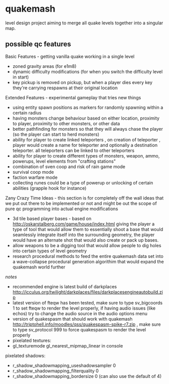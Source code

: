 # quakemash

level design project aiming to merge all quake levels together into a singular map.

## possible qc features

Basic Features - getting vanilla quake working in a single level

* zoned gravity areas (for e1m8)
* dynamic difficulty modifications (for when you switch the difficulty level in start)
* key pickup is removed on pickup, but when a player dies every key they're carrying respawns at their original location

Extended Features - experimental gameplay that tries new things 

* using entity spawn positions as markers for randomly spawning within a certain radius
* having monsters change behaviour based on either location, proximity to player, proximity to other monsters, or other data
* better pathfinding for monsters so that they will always chase the player (so the player can start to herd monsters)
* ability for player to create linked teleporters , on creation of teleporter , player would create a name for teleporter and optionally a destination teleporter. all teleporters can be linked to other teleporters
* ability for player to create different types of monsters, weapon, ammo, powerups, level elements from "crafting stations" 
* combination of sven coop and risk of rain game mode
* survival coop mode 
* faction warfare mode 
* collecting runes could be a type of powerup or unlocking of certain abilities (grapple hook for instance)

Zany Crazy Time Ideas - this section is for completely off the wall ideas that we put out there to be implemented or not and might be out the scope of pure qc programming into actual engine modifications

* 3d tile based player bases - based on http://oskarstalberg.com/game/house/index.html giving the player a type of tool that would allow them to essentially shoot a base that would seamlessly integrate itself into the surrounding geometry, the player would have an alternate shot that would also create or pack up bases. 
* allow weapons to be a digging tool that would allow people to dig holes into certain types of level geometry
* research procedural methods to feed the entire quakemash data set into a wave-collapse procedural generation algorithim that would expand the quakemash world further

*notes*

* recommended engine is latest build of darkplaces http://icculus.org/twilight/darkplaces/files/darkplacesengineautobuild.zip
* latest version of fteqw has been tested, make sure to type sv_bigcoords 1 to set fteqw to render the level properly, if having audio issues (like echos) try to change the audio source in the audio options menu
* version of quakespasm that should work with quakemash http://triptohell.info/moodles/qss/quakespasm-spike-r7.zip , make sure to type sv_protocol 999 to force quakespasm to render the level properly
* pixelated textures:
* gl_texturemode gl_nearest_mipmap_linear in console

pixelated shadows:
* r_shadow_shadowmapping_useshadowsampler 0
* r_shadow_shadowmapping_filterquality 0
* r_shadow_shadowmapping_bordersize 0 (can also use the default of 4)
